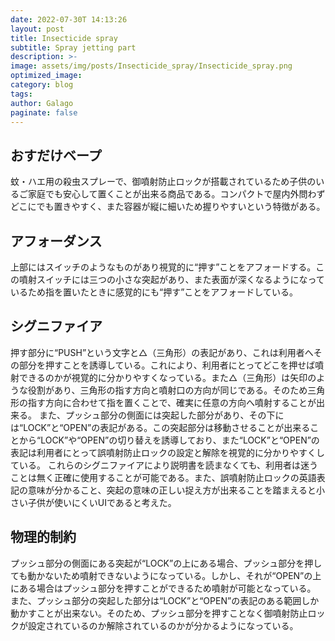 ```yaml
---
date: 2022-07-30T 14:13:26
layout: post
title: Insecticide spray
subtitle: Spray jetting part
description: >-
image: assets/img/posts/Insecticide_spray/Insecticide_spray.png
optimized_image: 
category: blog
tags: 
author: Galago
paginate: false
---
```


## おすだけベープ

蚊・ハエ用の殺虫スプレーで、御噴射防止ロックが搭載されているため子供のいるご家庭でも安心して置くことが出来る商品である。コンパクトで屋内外問わずどこにでも置きやすく、また容器が縦に細いため握りやすいという特徴がある。

## アフォーダンス

上部にはスイッチのようなものがあり視覚的に“押す”ことをアフォードする。この噴射スイッチには三つの小さな突起があり、また表面が深くなるようになっているため指を置いたときに感覚的にも“押す”ことをアフォードしている。

## シグニファイア

押す部分に“PUSH”という文字と△（三角形）の表記があり、これは利用者へその部分を押すことを誘導している。これにより、利用者にとってどこを押せば噴射できるのかが視覚的に分かりやすくなっている。また△（三角形）は矢印のような役割があり、三角形の指す方向と噴射口の方向が同じである。そのため三角形の指す方向に合わせて指を置くことで、確実に任意の方向へ噴射することが出来る。
また、プッシュ部分の側面には突起した部分があり、その下には“LOCK”と“OPEN”の表記がある。この突起部分は移動させることが出来ることから“LOCK”や“OPEN”の切り替えを誘導しており、また“LOCK”と“OPEN”の表記は利用者にとって誤噴射防止ロックの設定と解除を視覚的に分かりやすくしている。
これらのシグニファイアにより説明書を読まなくても、利用者は迷うことは無く正確に使用することが可能である。また、誤噴射防止ロックの英語表記の意味が分かること、突起の意味の正しい捉え方が出来ることを踏まえると小さい子供が使いにくいUIであると考えた。

## 物理的制約

プッシュ部分の側面にある突起が“LOCK”の上にある場合、プッシュ部分を押しても動かないため噴射できないようになっている。しかし、それが“OPEN”の上にある場合はプッシュ部分を押すことができるため噴射が可能となっている。
また、プッシュ部分の突起した部分は“LOCK”と“OPEN”の表記のある範囲しか動かすことが出来ない。そのため、プッシュ部分を押すことなく御噴射防止ロックが設定されているのか解除されているのかが分かるようになっている。